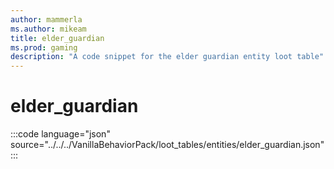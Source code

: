 ```yaml
---
author: mammerla
ms.author: mikeam
title: elder_guardian
ms.prod: gaming
description: "A code snippet for the elder guardian entity loot table"
---
```


# elder_guardian

:::code language="json" source="../../../VanillaBehaviorPack/loot_tables/entities/elder_guardian.json":::

